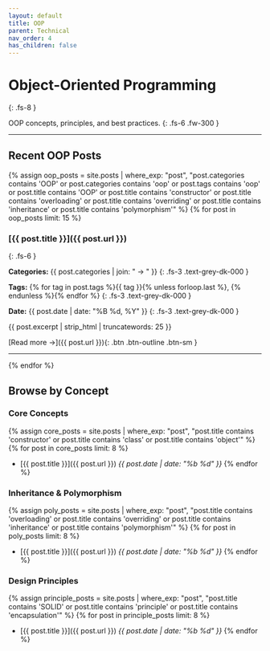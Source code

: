 ```yaml
---
layout: default
title: OOP
parent: Technical
nav_order: 4
has_children: false
---
```


# Object-Oriented Programming
{: .fs-8 }

OOP concepts, principles, and best practices.
{: .fs-6 .fw-300 }

---

## Recent OOP Posts

{% assign oop_posts = site.posts | where_exp: "post", "post.categories contains 'OOP' or post.categories contains 'oop' or post.tags contains 'oop' or post.title contains 'OOP' or post.title contains 'constructor' or post.title contains 'overloading' or post.title contains 'overriding' or post.title contains 'inheritance' or post.title contains 'polymorphism'" %}
{% for post in oop_posts limit: 15 %}

### [{{ post.title }}]({{ post.url }})
{: .fs-6 }

**Categories:** {{ post.categories | join: " → " }}
{: .fs-3 .text-grey-dk-000 }

**Tags:** {% for tag in post.tags %}{{ tag }}{% unless forloop.last %}, {% endunless %}{% endfor %}
{: .fs-3 .text-grey-dk-000 }

**Date:** {{ post.date | date: "%B %d, %Y" }}
{: .fs-3 .text-grey-dk-000 }

{{ post.excerpt | strip_html | truncatewords: 25 }}

[Read more →]({{ post.url }}){: .btn .btn-outline .btn-sm }

---

{% endfor %}

## Browse by Concept

### Core Concepts
{% assign core_posts = site.posts | where_exp: "post", "post.title contains 'constructor' or post.title contains 'class' or post.title contains 'object'" %}
{% for post in core_posts limit: 8 %}
- [{{ post.title }}]({{ post.url }}) *{{ post.date | date: "%b %d" }}*
{% endfor %}

### Inheritance & Polymorphism
{% assign poly_posts = site.posts | where_exp: "post", "post.title contains 'overloading' or post.title contains 'overriding' or post.title contains 'inheritance' or post.title contains 'polymorphism'" %}
{% for post in poly_posts limit: 8 %}
- [{{ post.title }}]({{ post.url }}) *{{ post.date | date: "%b %d" }}*
{% endfor %}

### Design Principles
{% assign principle_posts = site.posts | where_exp: "post", "post.title contains 'SOLID' or post.title contains 'principle' or post.title contains 'encapsulation'" %}
{% for post in principle_posts limit: 8 %}
- [{{ post.title }}]({{ post.url }}) *{{ post.date | date: "%b %d" }}*
{% endfor %}

